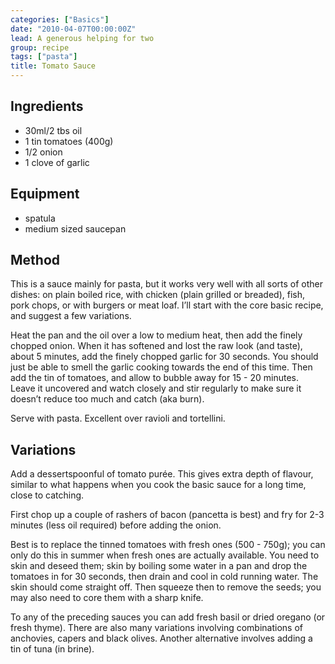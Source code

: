 ```yaml
---
categories: ["Basics"]
date: "2010-04-07T00:00:00Z"
lead: A generous helping for two
group: recipe
tags: ["pasta"]
title: Tomato Sauce
---
```


## Ingredients

- 30ml/2 tbs oil
- 1 tin tomatoes (400g)
- 1/2 onion
- 1 clove of garlic

## Equipment

- spatula
- medium sized saucepan

## Method

This is a sauce mainly for pasta, but it works very well with all sorts of other dishes: on plain boiled rice, with chicken (plain grilled or breaded), fish, pork chops, or with burgers or meat loaf.  I’ll start with the core basic recipe, and suggest a few variations.

Heat the pan and the oil over a low to medium heat, then add the finely chopped onion.  When it has softened and lost the raw look (and taste), about 5 minutes, add the finely chopped garlic for 30 seconds.  You should just be able to smell the garlic cooking towards the end of this time.  Then add the tin of tomatoes, and allow to bubble away for 15 - 20 minutes.  Leave it uncovered and watch closely and stir regularly to make sure it doesn’t reduce too much and catch (aka burn).

Serve with pasta.  Excellent over ravioli and tortellini.

## Variations

Add a dessertspoonful of tomato purée.  This gives extra depth of flavour, similar to what happens when you cook the basic sauce for a long time, close to catching.

First chop up a couple of rashers of bacon (pancetta is best) and fry for 2-3 minutes (less oil required) before adding the onion.

Best is to replace the tinned tomatoes with fresh ones (500 - 750g); you can only do this in summer when fresh ones are actually available.  You need to skin and deseed them; skin by boiling some water in a  pan and drop the tomatoes in for 30 seconds, then drain and cool in cold running water.  The skin should come straight off.  Then squeeze then to remove the seeds; you may also need to core them with a sharp knife.

To any of the preceding sauces you can add fresh basil or dried oregano (or fresh thyme). There are also many variations involving combinations of anchovies, capers and black olives.  Another alternative involves adding a tin of tuna (in brine).
